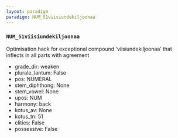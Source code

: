 ```yaml
---
layout: paradigm
paradigm: NUM_51viisiundekiljoonaa
---
```

### ` NUM_51viisiundekiljoonaa `

Optimisation hack for exceptional compound ’viisiundekiljoonaa’ that inflects in all parts with agreement
* grade_dir: weaken
* plurale_tantum: False
* pos: NUMERAL
* stem_diphthong: None
* stem_vowel: None
* upos: NUM
* harmony: back
* kotus_av: None
* kotus_tn: 51
* clitics: False
* possessive: False
